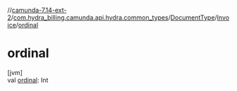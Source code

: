 //[camunda-7.14-ext-2](../../../../index.md)/[com.hydra_billing.camunda.api.hydra.common_types](../../index.md)/[DocumentType](../index.md)/[Invoice](index.md)/[ordinal](ordinal.md)

# ordinal

[jvm]\
val [ordinal](ordinal.md): Int
